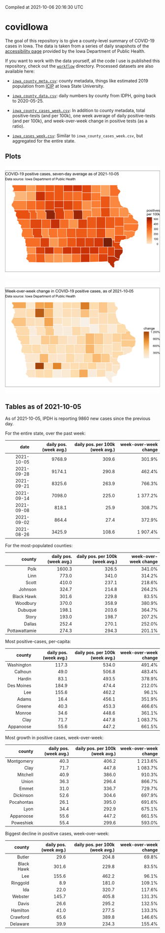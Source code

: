 Compiled at 2021-10-06 20:16:30 UTC

<!-- README.md is generated from README.Rmd. Please edit that file -->

# covidIowa

<!-- badges: start -->

<!-- badges: end -->

The goal of this repository is to give a county-level summary of
COVID-19 cases in Iowa. The data is taken from a series of daily
snapshots of the [accessibility
page](https://coronavirus.iowa.gov/pages/access) provided by the Iowa
Department of Public Health.

If you want to work with the data yourself, all the code I use is
published this repository, check out the [`workflow`](workflow)
directory. Processed datasets are also available here:

  - [`iowa_county_meta.csv`](https://raw.githubusercontent.com/ijlyttle/covidIowa/master/workflow/data/99-publish/iowa_county_meta.csv):
    county metadata, things like estimated 2019 population from
    [ICIP](https://www.icip.iastate.edu/tables/population/counties-estimates)
    at Iowa State University.

  - [`iowa_county_data.csv`](https://raw.githubusercontent.com/ijlyttle/covidIowa/master/workflow/data/99-publish/iowa_county_data.csv):
    daily numbers by county from IDPH, going back to 2020-05-25.

  - [`iowa_county_cases_week.csv`](https://raw.githubusercontent.com/ijlyttle/covidIowa/master/workflow/data/99-publish/iowa_county_data.csv):
    In addition to county metadata, total positive-tests (and per 100k),
    one week average of daily positive-tests (and per 100k), and
    week-over-week change in positive tests (as a ratio).

  - [`iowa_cases_week.csv`](https://raw.githubusercontent.com/ijlyttle/covidIowa/master/workflow/data/99-publish/iowa_cases_week.csv):
    Similar to `iowa_county_cases_week.csv`, but aggregated for the
    entire state.

## Plots

![](workflow/data/99-publish/iowa_cases.png)

![](workflow/data/99-publish/iowa_change.png)

## Tables as of 2021-10-05

As of 2021-10-05, IPDH is reporting 9860 new cases since the previous
day.

For the entire state, over the past week:

|       date | daily pos. (week avg.) | daily pos. per 100k (week avg.) | week-over-week change |
| ---------: | ---------------------: | ------------------------------: | --------------------: |
| 2021-10-05 |                 9768.9 |                           309.6 |                301.9% |
| 2021-09-28 |                 9174.1 |                           290.8 |                462.4% |
| 2021-09-21 |                 8325.6 |                           263.9 |                766.3% |
| 2021-09-14 |                 7098.0 |                           225.0 |              1 377.2% |
| 2021-09-08 |                  818.1 |                            25.9 |                308.7% |
| 2021-09-02 |                  864.4 |                            27.4 |                372.9% |
| 2021-08-26 |                 3425.9 |                           108.6 |              1 907.4% |

For the most-populated counties:

|        county | daily pos. (week avg.) | daily pos. per 100k (week avg.) | week-over-week change |
| ------------: | ---------------------: | ------------------------------: | --------------------: |
|          Polk |                 1600.3 |                           326.5 |                341.0% |
|          Linn |                  773.0 |                           341.0 |                314.2% |
|         Scott |                  410.0 |                           237.1 |                218.6% |
|       Johnson |                  324.7 |                           214.8 |                264.2% |
|    Black Hawk |                  301.6 |                           229.8 |                 83.5% |
|      Woodbury |                  370.0 |                           358.9 |                380.9% |
|       Dubuque |                  198.1 |                           203.6 |                364.7% |
|         Story |                  193.0 |                           198.7 |                207.2% |
|        Dallas |                  252.4 |                           270.1 |                252.0% |
| Pottawattamie |                  274.3 |                           294.3 |                201.1% |

Most positive-cases, per-capita:

|     county | daily pos. (week avg.) | daily pos. per 100k (week avg.) | week-over-week change |
| ---------: | ---------------------: | ------------------------------: | --------------------: |
| Washington |                  117.3 |                           534.0 |                491.4% |
|    Calhoun |                   49.0 |                           506.8 |                483.4% |
|     Hardin |                   83.1 |                           493.5 |                378.9% |
| Des Moines |                  184.9 |                           474.4 |                212.0% |
|        Lee |                  155.6 |                           462.2 |                 96.1% |
|      Adams |                   16.4 |                           456.1 |                351.9% |
|     Greene |                   40.3 |                           453.3 |                466.6% |
|     Monroe |                   34.6 |                           448.6 |                361.1% |
|       Clay |                   71.7 |                           447.8 |              1 083.7% |
|  Appanoose |                   55.6 |                           447.2 |                661.5% |

Most growth in positive cases, week-over-week:

|     county | daily pos. (week avg.) | daily pos. per 100k (week avg.) | week-over-week change |
| ---------: | ---------------------: | ------------------------------: | --------------------: |
| Montgomery |                   40.3 |                           406.2 |              1 213.6% |
|       Clay |                   71.7 |                           447.8 |              1 083.7% |
|   Mitchell |                   40.9 |                           386.0 |                910.3% |
|      Union |                   36.3 |                           296.4 |                866.7% |
|      Emmet |                   31.0 |                           336.7 |                729.7% |
|  Dickinson |                   52.6 |                           304.6 |                697.9% |
| Pocahontas |                   26.1 |                           395.0 |                691.6% |
|       Lyon |                   34.4 |                           292.9 |                675.1% |
|  Appanoose |                   55.6 |                           447.2 |                661.5% |
|  Poweshiek |                   55.4 |                           299.6 |                593.0% |

Biggest decline in positive cases, week-over-week:

|     county | daily pos. (week avg.) | daily pos. per 100k (week avg.) | week-over-week change |
| ---------: | ---------------------: | ------------------------------: | --------------------: |
|     Butler |                   29.6 |                           204.8 |                 69.8% |
| Black Hawk |                  301.6 |                           229.8 |                 83.5% |
|        Lee |                  155.6 |                           462.2 |                 96.1% |
|   Ringgold |                    8.9 |                           181.0 |                109.1% |
|        Ida |                   22.0 |                           320.7 |                117.6% |
|    Webster |                  145.7 |                           405.8 |                131.3% |
|      Davis |                   26.6 |                           295.2 |                132.5% |
|   Hamilton |                   41.0 |                           277.5 |                133.3% |
|   Crawford |                   65.6 |                           389.8 |                146.6% |
|   Delaware |                   39.9 |                           234.3 |                155.4% |
